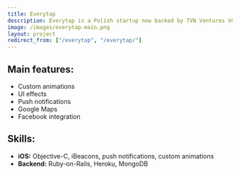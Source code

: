 ```yaml
---
title: Everytap
description: Everytap is a Polish startup now backed by TVN Ventures VC. We not only bootstrapped the implementation on both platforms and provided the Ruby-on-Rails backend, but also helped its founders understand the customer’s needs even before the idea was fully definite and clear. The realised project resulted is an innovative loyalty program for iOS & Android platforms using iBeacon technology for collecting and spending points and notifying users about new events and promotions in the shops and restaurants.
image: /images/everytap-main.png
layout: project
redirect_from: ["/everytap", "/everytap/"]
---
```


## Main features:
* Custom animations
* UI effects
* Push notifications
* Google Maps
* Facebook integration

## Skills:
- **iOS:** Objective-C, iBeacons, push notifications, custom animations
- **Backend:** Ruby-on-Rails, Heroku, MongoDB
